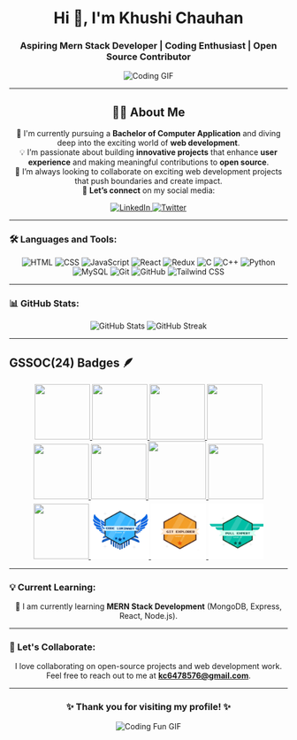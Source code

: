 <!-- Your Name and Title -->
<h1 align="center">Hi 👋, I'm Khushi Chauhan</h1>
<h3 align="center">Aspiring Mern Stack Developer | Coding Enthusiast | Open Source Contributor</h3>

<!-- GIF Image -->
<p align="center">
  <img src="https://media.giphy.com/media/LMcB8XospGZO8UQq87/giphy.gif" alt="Coding GIF" width="500" height="320"/>
</p>

---

<h2 align="center">👩‍💻 About Me</h2>
<p align="center">
  🌱 I'm currently pursuing a <b>Bachelor of Computer Application</b> and diving deep into the exciting world of <b>web development</b>.<br>
  💡 I’m passionate about building <b>innovative projects</b> that enhance <b>user experience</b> and making meaningful contributions to <b>open source</b>.<br>
  💞 I’m always looking to collaborate on exciting web development projects that push boundaries and create impact.<br>
  📌 <b>Let’s connect</b> on my social media:<br>
</p>

<p align="center">
  <a href="https://www.linkedin.com/in/khushi-chauhan-8a8455264/">
    <img src="https://img.shields.io/badge/LinkedIn-0A66C2?style=for-the-badge&logo=linkedin&logoColor=white" alt="LinkedIn" />
  </a>
  <a href="https://twitter.com/KhushiChau74365">
    <img src="https://img.shields.io/badge/Twitter-1DA1F2?style=for-the-badge&logo=twitter&logoColor=white" alt="Twitter" />
  </a>
</p>

---

### 🛠️ Languages and Tools:

<p align="center">
  <img src="https://img.shields.io/badge/HTML5-E34F26?style=for-the-badge&logo=html5&logoColor=white" alt="HTML" />
  <img src="https://img.shields.io/badge/CSS3-1572B6?style=for-the-badge&logo=css3&logoColor=white" alt="CSS" />
  <img src="https://img.shields.io/badge/JavaScript-F7DF1E?style=for-the-badge&logo=javascript&logoColor=black" alt="JavaScript" />
  <img src="https://img.shields.io/badge/React-61DAFB?style=for-the-badge&logo=react&logoColor=black" alt="React" />
  <img src="https://img.shields.io/badge/Redux-764ABC?style=for-the-badge&logo=redux&logoColor=white" alt="Redux" />
  <img src="https://img.shields.io/badge/C-00599C?style=for-the-badge&logo=c&logoColor=white" alt="C" />
  <img src="https://img.shields.io/badge/C++-00599C?style=for-the-badge&logo=cplusplus&logoColor=white" alt="C++" />
  <img src="https://img.shields.io/badge/Python-3776AB?style=for-the-badge&logo=python&logoColor=white" alt="Python" />
  <img src="https://img.shields.io/badge/MySQL-4479A1?style=for-the-badge&logo=mysql&logoColor=white" alt="MySQL" />
  <img src="https://img.shields.io/badge/Git-F05032?style=for-the-badge&logo=git&logoColor=white" alt="Git" />
  <img src="https://img.shields.io/badge/GitHub-181717?style=for-the-badge&logo=github&logoColor=white" alt="GitHub" />
  <img src="https://img.shields.io/badge/Tailwind_CSS-38B2AC?style=for-the-badge&logo=tailwind-css&logoColor=white" alt="Tailwind CSS" />
</p>

---

### 📊 GitHub Stats:

<p align="center">
  <img src="https://github-readme-stats.vercel.app/api?username=KhushiChauhan8&show_icons=true&theme=radical" alt="GitHub Stats" />
  <img src="https://github-readme-streak-stats.herokuapp.com/?user=KhushiChauhan8&theme=radical" alt="GitHub Streak" />
</p>

---

## GSSOC(24) Badges 🪶
<div style='display:flex; align-items:center; gap: 10px;' align='center'><a href="https://gssoc.girlscript.tech/leaderboard">
<img src="https://raw.githubusercontent.com/GSSoC24/Postman-Challenge/main/docs/assets/Postman%20White.png" width="100px" height="100px" />
  <img src="https://raw.githubusercontent.com/GSSoC24/Postman-Challenge/main/docs/assets/1.png" width="100px" height="100px" />
  <img src="https://raw.githubusercontent.com/GSSoC24/Postman-Challenge/main/docs/assets/2.png" width="100px" height="100px" />
  <img src="https://raw.githubusercontent.com/GSSoC24/Postman-Challenge/main/docs/assets/3.png" width="100px" height="100px" />
  <img src="https://raw.githubusercontent.com/GSSoC24/Postman-Challenge/main/docs/assets/4.png" width="100px" height="100px" />
  <img src="https://raw.githubusercontent.com/GSSoC24/Postman-Challenge/main/docs/assets/5.png" width="100px" height="100px" />
  <img src="https://raw.githubusercontent.com/GSSoC24/Postman-Challenge/main/docs/assets/6.png" width="105px" height="105px" />
  <img src="https://raw.githubusercontent.com/GSSoC24/Postman-Challenge/main/docs/assets/7.png" width="100px" height="100px" />
  <img src="https://raw.githubusercontent.com/GSSoC24/Postman-Challenge/main/docs/assets/8.png" width="100px" height="100px" />
  <img src="https://raw.githubusercontent.com/GSSoC24/Contributor/refs/heads/main/assets/Code%20Luminary.png" width="105px" height="105px" />
  <img src="https://raw.githubusercontent.com/GSSoC24/Contributor/refs/heads/main/assets/Git%20Explorer.png" width="100px" height="100px" />
  <img src="https://raw.githubusercontent.com/GSSoC24/Contributor/refs/heads/main/assets/Pull%20Expert.png" width="100px" height="100px" /></a>
</div>

---

### 💡 Current Learning:
<p align="center">🌱 I am currently learning <b>MERN Stack Development</b> (MongoDB, Express, React, Node.js).</p>

---

### 🤝 Let's Collaborate:
<p align="center">I love collaborating on open-source projects and web development work. Feel free to reach out to me at <a href="mailto:kc6478576@gmail.com"><b>kc6478576@gmail.com</b></a>.</p>

---

<h3 align="center">✨ Thank you for visiting my profile! ✨</h3>

<p align="center">
  <img src="https://media.giphy.com/media/xT9IgzoKnwFNmISR8I/giphy.gif" alt="Coding Fun GIF" width="300" />
</p>
